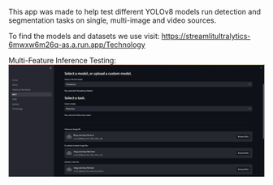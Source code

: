 This app was made to help test different YOLOv8 models run detection and segmentation tasks on single, multi-image and video sources.

To find the models and datasets we use visit: https://streamlitultralytics-6mwxw6m26q-as.a.run.app/Technology

Multi-Feature Inference Testing:
![alt text](https://github.com/Yaandle/streamlitdeploy/blob/master/Screenshot.png)
